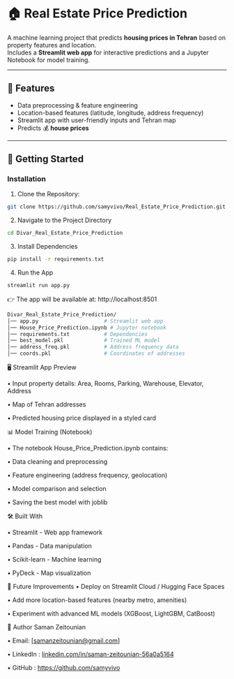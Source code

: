 # 🏠 Real Estate Price Prediction  

A machine learning project that predicts **housing prices in Tehran** based on property features and location.  
Includes a **Streamlit web app** for interactive predictions and a Jupyter Notebook for model training.  

---

## 📌 Features  
- Data preprocessing & feature engineering  
- Location-based features (latitude, longitude, address frequency)  
- Streamlit app with user-friendly inputs and Tehran map  
- Predicts 💰 **house prices**  

---

## 🚀 Getting Started  

### Installation

1. Clone the Repository:
```bash
git clone https://github.com/samyvivo/Real_Estate_Price_Prediction.git 
```

2. Navigate to the Project Directory
```bash
cd Divar_Real_Estate_Price_Prediction
```

3. Install Dependencies
```bash
pip install -r requirements.txt
```

4. Run the App
```bash
streamlit run app.py
```

👉 The app will be available at: http://localhost:8501
```bash
Divar_Real_Estate_Price_Prediction/
│── app.py                     # Streamlit web app
│── House_Price_Prediction.ipynb # Jupyter notebook
│── requirements.txt           # Dependencies
│── best_model.pkl             # Trained ML model
│── address_freq.pkl           # Address frequency data
│── coords.pkl                 # Coordinates of addresses
```

🖥️ Streamlit App Preview

• Input property details: Area, Rooms, Parking, Warehouse, Elevator, Address

• Map of Tehran addresses

• Predicted housing price displayed in a styled card


📊 Model Training (Notebook)

• The notebook House_Price_Prediction.ipynb contains:

• Data cleaning and preprocessing

• Feature engineering (address frequency, geolocation)

• Model comparison and selection

• Saving the best model with joblib

🛠️ Built With

• Streamlit - Web app framework

• Pandas - Data manipulation

• Scikit-learn - Machine learning

• PyDeck - Map visualization

📌 Future Improvements
• Deploy on Streamlit Cloud / Hugging Face Spaces

• Add more location-based features (nearby metro, amenities)

• Experiment with advanced ML models (XGBoost, LightGBM, CatBoost)

👤 Author
Saman Zeitounian

• Email: [samanzeitounian@gmail.com]

• LinkedIn : [linkedin.com/in/saman-zeitounian-56a0a5164](https://www.linkedin.com/in/saman-zeitounian-56a0a5164/)

• GitHub : https://github.com/samyvivo

